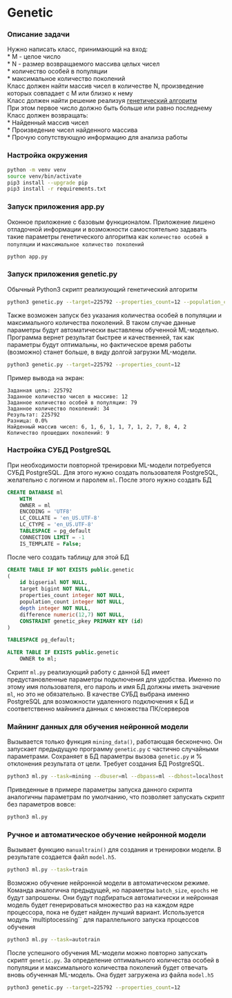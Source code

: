 # Genetic

### Описание задачи
Нужно написать класс, принимающий на вход:\
    * M - целое число\
    * N - размер возвращаемого массива целых чисел\
    * количество особей в популяции\
    * максимальное количество поколений\
Класс должен найти массив чисел в количестве N, произведение которых совпадает с M или близко к нему\
Класс должен найти решение реализуя [генетический алгоритм](https://ru.wikipedia.org/wiki/Генетический_алгоритм)\
При этом первое число должно быть больше или равно последнему\
Класс должен возвращать:\
    * Найденный массив чисел\
    * Произведение чисел найденного массива\
    * Прочую сопутствующую информацию для анализа работы

### Настройка окружения
```bash
python -m venv venv
source venv/bin/activate
pip3 install --upgrade pip
pip3 install -r requirements.txt
```

### Запуск приложения app.py
Оконное приложение с базовым функционалом. Приложение лишено отладочной информации и возможности самостоятельно задавать такие параметры генетического алгоритма как `количество особей в популяции` и `максимальное количество поколений`
```bash
python app.py
```

### Запуск приложения genetic.py
Обычный Python3 скрипт реализующий генетический алгоритм
```bash
python3 genetic.py --target=225792 --properties_count=12 --population_count=100 --depth=10
```
Также возможен запуск без указания количества особей в популяции и максимального количества поколений. В таком случае данные параметры будут автоматически выставлены обученной ML-моделью. Программа вернет результат быстрее и качественней, так как параметры будут оптимальны, но фактическое время работы (возможно) станет больше, в виду долгой загрузки ML-модели.
```bash
python3 genetic.py --target=225792 --properties_count=12
```
Пример вывода на экран:
```
Заданная цель: 225792
Заданное количество чисел в массиве: 12
Заданное количество особей в популяции: 79
Заданное количество поколений: 34
Результат: 225792
Разница: 0.0%
Найденный массив чисел: 6, 1, 6, 1, 1, 7, 1, 2, 7, 8, 4, 2
Количество прошедших поколений: 9
```

### Настройка СУБД PostgreSQL
При необходимости повторной тренировки ML-модели потребуется СУБД PostgreSQL. Для этого нужно создать пользователя PostgreSQL, желательно с логином и паролем `ml`. После этого нужно создать БД
```sql
CREATE DATABASE ml
    WITH
    OWNER = ml
    ENCODING = 'UTF8'
    LC_COLLATE = 'en_US.UTF-8'
    LC_CTYPE = 'en_US.UTF-8'
    TABLESPACE = pg_default
    CONNECTION LIMIT = -1
    IS_TEMPLATE = False;
```

После чего создать таблицу для этой БД
```sql
CREATE TABLE IF NOT EXISTS public.genetic
(
    id bigserial NOT NULL,
    target bigint NOT NULL,
    properties_count integer NOT NULL,
    population_count integer NOT NULL,
    depth integer NOT NULL,
    difference numeric(12,7) NOT NULL,
    CONSTRAINT genetic_pkey PRIMARY KEY (id)
)

TABLESPACE pg_default;

ALTER TABLE IF EXISTS public.genetic
    OWNER to ml;
```

Скрипт `ml.py` реализующий работу с данной БД имеет предустановленные параметры подключения для удобства. Именно по этому имя пользователя, его пароль и имя БД должны иметь значение `ml`, но это не обязательно. В качестве СУБД выбрана именно PostgreSQL для возможности удаленного подключения к БД и соответственно майнинга данных с множества ПК/серверов

### Майнинг данных для обучения нейронной модели
Вызывается только функция `mining_data()`, работающая бесконечно. Он запускает предыдущую программу `genetic.py` с частично случайными параметрами. Сохраняет в БД параметры вызова `genetic.py` и % отклонения результата от цели.
Требует создания БД PostgreSQL.
```bash
python3 ml.py --task=mining --dbuser=ml --dbpass=ml --dbhost=localhost --dbport=5432 --dbname=ml
```
Приведенные в примере параметры запуска данного скрипта аналогичны параметрам по умолчанию, что позволяет запускать скрипт без параметров вовсе:
```bash
python3 ml.py
```

### Ручное и автоматическое обучение нейронной модели
Вызывает функцию `manualtrain()` для создания и тренировки модели. В результате создается файл `model.h5`.
```bash
python3 ml.py --task=train
```
Возможно обучение нейронной модели в автоматическом режиме. Команда аналогична предыдущей, но параметры `batch_size`, `epochs` не будут запрошены. Они будут подбираться автоматически и нейронная модель будет генерироваться множество раз на каждом ядре процессора, пока не будет найден лучший вариант. Используется модуль `multiptocessing`` для параллельного запуска процессов обучения
```bash
python3 ml.py --task=autotrain
```

После успешного обучения ML-модели можно повторно запускать скрипт `genetic.py`. За определение оптимального количества особей в популяции и максимального количества поколений будет отвечать вновь обученная ML-модель. Она будет загружена из файла `model.h5`
```bash
python3 genetic.py --target=225792 --properties_count=12
```
